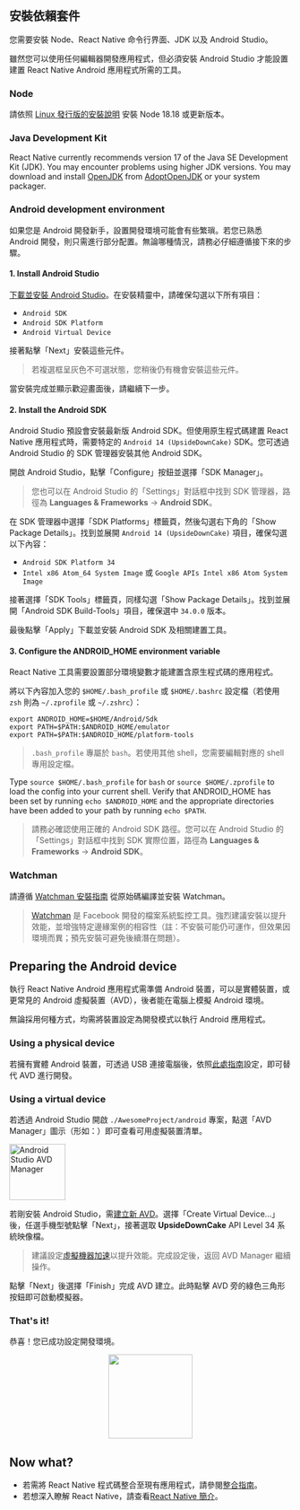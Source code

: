 ## 安裝依賴套件

您需要安裝 Node、React Native 命令行界面、JDK 以及 Android Studio。

雖然您可以使用任何編輯器開發應用程式，但必須安裝 Android Studio 才能設置建置 React Native Android 應用程式所需的工具。

<h3>Node</h3>

請依照 [Linux 發行版的安裝說明](https://nodejs.org/en/download/package-manager/) 安裝 Node 18.18 或更新版本。

<h3>Java Development Kit</h3>

React Native currently recommends version 17 of the Java SE Development Kit (JDK). You may encounter problems using higher JDK versions. You may download and install [OpenJDK](https://openjdk.java.net) from [AdoptOpenJDK](https://adoptopenjdk.net/) or your system packager.

<h3>Android development environment</h3>

如果您是 Android 開發新手，設置開發環境可能會有些繁瑣。若您已熟悉 Android 開發，則只需進行部分配置。無論哪種情況，請務必仔細遵循接下來的步驟。

<h4 id="android-studio">1. Install Android Studio</h4>

[下載並安裝 Android Studio](https://developer.android.com/studio/index.html)。在安裝精靈中，請確保勾選以下所有項目：

- `Android SDK`
- `Android SDK Platform`
- `Android Virtual Device`

接著點擊「Next」安裝這些元件。

> 若複選框呈灰色不可選狀態，您稍後仍有機會安裝這些元件。

當安裝完成並顯示歡迎畫面後，請繼續下一步。

<h4 id="android-sdk">2. Install the Android SDK</h4>

Android Studio 預設會安裝最新版 Android SDK。但使用原生程式碼建置 React Native 應用程式時，需要特定的 `Android 14 (UpsideDownCake)` SDK。您可透過 Android Studio 的 SDK 管理器安裝其他 Android SDK。

開啟 Android Studio，點擊「Configure」按鈕並選擇「SDK Manager」。

> 您也可以在 Android Studio 的「Settings」對話框中找到 SDK 管理器，路徑為 **Languages & Frameworks** → **Android SDK**。

在 SDK 管理器中選擇「SDK Platforms」標籤頁，然後勾選右下角的「Show Package Details」。找到並展開 `Android 14 (UpsideDownCake)` 項目，確保勾選以下內容：

- `Android SDK Platform 34`
- `Intel x86 Atom_64 System Image` 或 `Google APIs Intel x86 Atom System Image`

接著選擇「SDK Tools」標籤頁，同樣勾選「Show Package Details」。找到並展開「Android SDK Build-Tools」項目，確保選中 `34.0.0` 版本。

最後點擊「Apply」下載並安裝 Android SDK 及相關建置工具。

<h4>3. Configure the ANDROID_HOME environment variable</h4>

React Native 工具需要設置部分環境變數才能建置含原生程式碼的應用程式。

將以下內容加入您的 `$HOME/.bash_profile` 或 `$HOME/.bashrc` 設定檔（若使用 `zsh` 則為 `~/.zprofile` 或 `~/.zshrc`）：

```shell
export ANDROID_HOME=$HOME/Android/Sdk
export PATH=$PATH:$ANDROID_HOME/emulator
export PATH=$PATH:$ANDROID_HOME/platform-tools
```

> `.bash_profile` 專屬於 `bash`。若使用其他 shell，您需要編輯對應的 shell 專用設定檔。

Type `source $HOME/.bash_profile` for `bash` or `source $HOME/.zprofile` to load the config into your current shell. Verify that ANDROID_HOME has been set by running `echo $ANDROID_HOME` and the appropriate directories have been added to your path by running `echo $PATH`.

> 請務必確認使用正確的 Android SDK 路徑。您可以在 Android Studio 的「Settings」對話框中找到 SDK 實際位置，路徑為 **Languages & Frameworks** → **Android SDK**。

<h3>Watchman</h3>

請遵循 [Watchman 安裝指南](https://facebook.github.io/watchman/docs/install#buildinstall) 從原始碼編譯並安裝 Watchman。

> [Watchman](https://facebook.github.io/watchman/docs/install) 是 Facebook 開發的檔案系統監控工具。強烈建議安裝以提升效能，並增強特定邊緣案例的相容性（註：不安裝可能仍可運作，但效果因環境而異；預先安裝可避免後續潛在問題）。

<h2>Preparing the Android device</h2>

執行 React Native Android 應用程式需準備 Android 裝置，可以是實體裝置，或更常見的 Android 虛擬裝置（AVD），後者能在電腦上模擬 Android 環境。

無論採用何種方式，均需將裝置設定為開發模式以執行 Android 應用程式。

<h3>Using a physical device</h3>

若擁有實體 Android 裝置，可透過 USB 連接電腦後，依照[此處指南](running-on-device.md)設定，即可替代 AVD 進行開發。

<h3>Using a virtual device</h3>

若透過 Android Studio 開啟 `./AwesomeProject/android` 專案，點選「AVD Manager」圖示（形如：）即可查看可用虛擬裝置清單。

<img src="/docs/assets/GettingStartedAndroidStudioAVD.svg" alt="Android Studio AVD Manager" width="100"/>

若剛安裝 Android Studio，需[建立新 AVD](https://developer.android.com/studio/run/managing-avds.html)。選擇「Create Virtual Device...」後，任選手機型號點擊「Next」，接著選取 **UpsideDownCake** API Level 34 系統映像檔。

> 建議設定[虛擬機器加速](https://developer.android.com/studio/run/emulator-acceleration.html#vm-linux)以提升效能。完成設定後，返回 AVD Manager 繼續操作。

點擊「Next」後選擇「Finish」完成 AVD 建立。此時點擊 AVD 旁的綠色三角形按鈕即可啟動模擬器。

<h3>That's it!</h3>

恭喜！您已成功設定開發環境。

<center><img src="/docs/assets/GettingStartedCongratulations.png" width="150"></img></center>

<h2>Now what?</h2>

- 若需將 React Native 程式碼整合至現有應用程式，請參閱[整合指南](integration-with-existing-apps.md)。
- 若想深入瞭解 React Native，請查看[React Native 簡介](getting-started)。